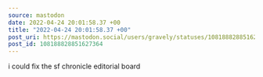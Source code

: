 ```yaml
---
source: mastodon
date: 2022-04-24 20:01:58.37 +00
title: "2022-04-24 20:01:58.37 +00"
post_uri: https://mastodon.social/users/gravely/statuses/108188828851627364
post_id: 108188828851627364
---
```

i could fix the sf chronicle editorial board


